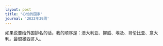 ```yaml
---
layout: post
title: "心怡的国家"
journal: '2022年39周'
---
```


如果说要给外国排名的话，我的顺序是：澳大利亚、挪威、埃及、哥伦比亚、意大利。最恨墨西哥人。